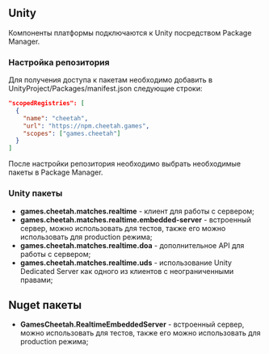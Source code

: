 ## Unity
Компоненты платформы подключаются к Unity посредством Package Manager.

### Настройка репозитория

Для получения доступа к пакетам необходимо добавить в
UnityProject/Packages/manifest.json следующие строки:

```json
"scopedRegistries": [
  {
    "name": "cheetah",
    "url": "https://npm.cheetah.games",
    "scopes": ["games.cheetah"]
  }
]
```

После настройки репозитория необходимо выбрать необходимые пакеты в Package
Manager.

### Unity пакеты
- **games.cheetah.matches.realtime** - клиент для работы с сервером;
- **games.cheetah.matches.realtime.embedded-server** - встроенный сервер, можно использовать для тестов, также 
  его можно использовать для production режима;
- **games.cheetah.matches.realtime.doa** - дополнительное API для работы с сервером;
- **games.cheetah.matches.realtime.uds** - использование Unity Dedicated Server как одного из клиентов с 
  неограниченными правами;

## Nuget пакеты
- **GamesCheetah.RealtimeEmbeddedServer** - встроенный сервер, можно использовать для тестов, также
  его можно использовать для production режима;
